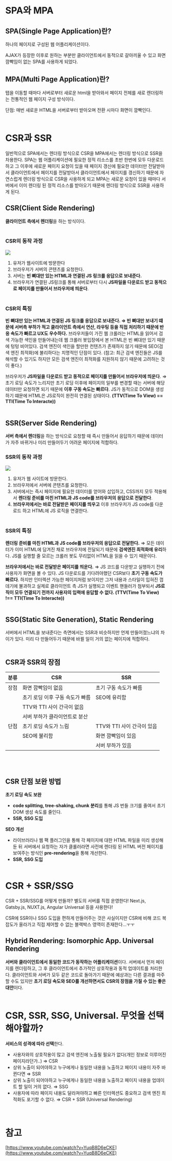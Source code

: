 # SPA와 MPA

## SPA(Single Page Application)란?

하나의 페이지로 구성된 웹 어플리케이션이다.

AJAX가 등장한 이후로 원하는 부분만 클라이언트에서 동적으로 갈아끼울 수 있고 화면 깜빡임이 없는 SPA를 사용하게 되었다.

## MPA(Multi Page Application)란?

탭을 이동할 때마다 서버로부터 새로운 html을 받아와서 페이지 전체를 새로 렌더링하는 전통적인 웹 페이지 구성 방식이다.

단점: 매번 새로운 HTML을 서버로부터 받아오며 전환 시마다 화면이 깜빡인다.
<br/><br/>

# CSR과 SSR

일반적으로 SPA에서는 렌더링 방식으로 CSR을 MPA에서는 렌더링 방식으로 SSR을 차용한다. SPA는 웹 어플리케이션에 필요한 정적 리소스를 초반 한번에 모두 다운로드 하고 그 이후에 새로운 페이지 요청이 있을 때 페이지 갱신에 필요한 데이터만 전달받아서 클라이언트에서 페이지를 전달받아서 클라이언트에서 페이지를 갱신하기 때문에 자연스럽게 렌더링 방식으로 CSR을 사용하게 되고 MPA는 새로운 요청이 있을 때마다 서버에서 이미 렌더링 된 정적 리소스를 받아오기 때문에 렌더링 방식으로 SSR을 사용하게 된다.

## CSR(Client Side Rendering)

**클라이언트 측에서 렌더링**을 하는 방식이다.<br/><br/>

### CSR의 동작 과정

<img src="../../images/Frontend-CS/CSR-SSR/CSR.png">

1. 유저가 웹사이트에 방문한다
2. 브라우저가 서버의 콘텐츠를 요청한다.
3. 서버는 **빈 뼈대만 있는 HTML과 연결된 JS 링크를 응답으로 보내준다.**
4. 브라우저가 연결된 JS링크를 통해 서버로부터 다시 **JS파일을 다운로드 받고 동적으로 페이지를 만들어서 브라우저에 띄운다**.<br/><br/>

### CSR의 특징

**빈 뼈대만 있는 HTML과 연결된 JS 링크를 응답으로 보내준다.
⇒ 빈 뼈대만 보내기 떄문에 서버측 부하가 적고 클라이언트 측에서 연산, 라우팅 등을 직접 처리하기 때문에 반응 속도가 빠르고 UX도 우수하다.** 브라우저들이 가진 웹 크롤러는 HTML을 읽어서 검색 가능한 색인을 만들어내는데 웹 크롤러 봇입장에서 본 HTML은 빈 뼈대만 있기 때문에 텅텅 비어있다. 검색 엔진이 색인을 할만한 컨텐츠가 존재하지 않기 때문에 SEO(검색 엔진 최적화)에 불리하다는 치명적인 단점이 있다. (참고: 최근 검색 엔진들은 JS를 해석할 수 있기도 하지만 모든 검색 엔진이 최적화를 지원하지 않기 때문에 고려하는 것이 좋다.)

브라우저가 **JS파일을 다운로드 받고 동적으로 페이지를 만들어서 브라우저에 띄운다**.
⇒ 초기 로딩 속도가 느리지만 초기 로딩 이후에 페이지의 일부를 변경할 때는 서버에 해당 데이터만 요청하면 되기 때문에 **이후 구동 속도는 빠르다**. JS가 동적으로 DOM을 생성하기 떄문에 HTML은 JS로직이 완전히 연결된 상태이다. **(TTV(Time To View) == TTI(Time To Interacte))**<br/><br/>

## SSR(Server Side Rendering)

**서버 측에서 렌더링**을 하는 방식으로 요청할 때 즉시 만들어서 응답하기 때문에 데이터가 자주 바뀌거나 미리 만들어두기 어려운 페이지에 적합하다.

### SSR의 동작 과정

<img src="../../images/Frontend-CS/CSR-SSR/SSR.png">

1. 유저가 웹 사이트에 방문한다.
2. 브라우저에서 서버에 콘텐츠를 요청한다.
3. 서버에서는 즉시 페이지에 필요한 데이터를 얻어와 삽입하고, CSS까지 모두 적용해서 **렌더링 준비를 마친 HTML과 JS code를 브라우저의 응답으로 전달한다**.
4. **브라우저에서는 바로 전달받은 페이지를 띄우고** 이후 브라우저가 JS code를 다운로드 하고 HTML에 JS 로직을 연결한다.<br/><br/>

### SSR의 특징

**렌더링 준비를 마친 HTML과 JS code를 브라우저의 응답으로 전달한다.**
⇒ 모든 데이터가 이미 HTML에 담겨진 채로 브라우저에 전달되기 때문에 **검색엔진 최적화에 유리**하다. JS를 실행할 줄 모르는 크롤러 봇도 무리없이 HTML을 읽을 수 있기 때문이다.

**브라우저에서는 바로 전달받은 페이지를 띄운다.**
⇒ JS 코드를 다운받고 실행하기 전에 사용자가 화면을 볼 수 있다. JS 다운로드를 기다려야했던 CSR보다 **초기 구동 속도가 빠르다**. 하지만 인터렉션 가능한 페이지처럼 보이지만 그저 내용과 스타일이 입혀진 껍데기에 불과하고 실제로 클라이언트 측 JS가 실행되고 이벤트 핸들러가 첨부되서 **JS로직이 모두 연결되기 전까지 사용자의 입력에 응답할 수 없다. (TTV(Time To View) !== TTI(Time To Interacte))**<br/><br/>

## SSG(Static Site Generation), Static Rendering

서버에서 HTML을 보내준다는 측면에서는 SSR과 비슷하지만 언제 만들어졌느냐의 차이가 있다. 미리 다 만들어두기 때문에 바뀔 일이 거의 없는 페이지에 적합하다.<br/><br/>

## CSR과 SSR의 장점

| 분류 | CSR                             | SSR                        |
| ---- | ------------------------------- | -------------------------- |
| 장점 | 화면 깜빡임이 없음              | 초기 구동 속도가 빠름      |
|      | 초기 로딩 이후 구동 속도가 빠름 | SEO에 유리함               |
|      | TTV와 TTI 사이 간극이 없음      |
|      | 서버 부하가 클라이언트로 분산   |
| 단점 | 초기 로딩 속도가 느림           | TTV와 TTI 사이 간극이 있음 |
|      | SEO에 불리함                    | 화면 깜빡임이 있음         |
|      |                                 | 서버 부하가 있음           |

<br/><br/>

## CSR 단점 보완 방법

**초기 로딩 속도 보완**

- **code splitting, tree-shaking, chunk 분리**를 통해 JS 번들 크기를 줄여서 초기 DOM 생성 속도를 줄인다.
- **SSR, SSG 도입**

**SEO 개선**

- 라이브러리나 웹 팩 플러그인을 통해 각 페이지에 대한 HTML 파일을 미리 생성해둔 뒤 서버에서 요청하는 자가 클롤러라면 사전에 렌더링 된 HTML 버전 페이지를 보여주는 방식인 **pre-rendering**을 통해 개선한다.
- **SSR, SSG 도입**<br/><br/>

# CSR + SSR/SSG

CSR + SSR/SSG를 어떻게 만들까? 별도의 서버를 직접 운영한다! Next.js, Gatsby.js, NUXT.js, Angular Universal 등을 사용한다!

CSR에 SSR이나 SSG 도입을 편하게 만들어주는 것은 사실이지만 CSR에 비해 코드 복잡도가 올라가고 직접 제어할 수 없는 블랙박스 영역이 존재한다…ㅜㅜ<br/>

## Hybrid Rendering: Isomorphic App. Universal Rendering

**서버와 클라이언트에서 동일한 코드가 동작하는 어플리케이션**이다. 서버에서 먼저 페이지를 렌더링하고, 그 후 클라이언트에서 추가적인 상호작용과 동적 업데이트를 처리한다. 클라이언트와 서버가 모두 같은 코드로 돌아가기 때문에 예상과는 다른 결과를 마주할 수도 있지만 **초기 로딩 속도와 SEO를 개선하면서도 CSR의 장점을 가질 수 있는 좋은 대안**이다.<br/><br/>

# CSR, SSR, SSG, Universal. 무엇을 선택해야할까?

**서비스의 성격에 따라 선택**한다.

- 사용자와의 상호작용이 많고 검색 엔진에 노출될 필요가 없다(개인 정보로 이루어진 페이지라던가..) ⇒ CSR
- 상위 노출이 되어야하고 누구에게나 동일한 내용을 노출하고 페이지 내용이 자주 바뀐다면 ⇒ SSR
- 상위 노출이 되어야하고 누구에게나 동일한 내용을 노출하고 페이지 내용을 업데이트 할 일이 거의 없다. ⇒ SSG
- 사용자에 따라 페이지 내용도 달라져야하고 빠른 인터렉션도 중요하고 검색 엔진 최적화도 포기할 수 없다. ⇒ CSR + SSR (Universal Rendering)
  <br/><br/><br/>

# 참고

[https://www.youtube.com/watch?v=YuqB8D6eCKE](https://www.youtube.com/watch?v=YuqB8D6eCKE)
